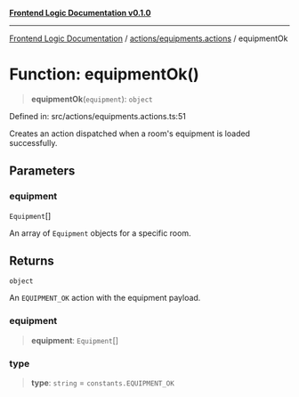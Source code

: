 [**Frontend Logic Documentation v0.1.0**](../../../README.md)

***

[Frontend Logic Documentation](../../../modules.md) / [actions/equipments.actions](../README.md) / equipmentOk

# Function: equipmentOk()

> **equipmentOk**(`equipment`): `object`

Defined in: src/actions/equipments.actions.ts:51

Creates an action dispatched when a room's equipment is loaded successfully.

## Parameters

### equipment

`Equipment`[]

An array of `Equipment` objects for a specific room.

## Returns

`object`

An `EQUIPMENT_OK` action with the equipment payload.

### equipment

> **equipment**: `Equipment`[]

### type

> **type**: `string` = `constants.EQUIPMENT_OK`
